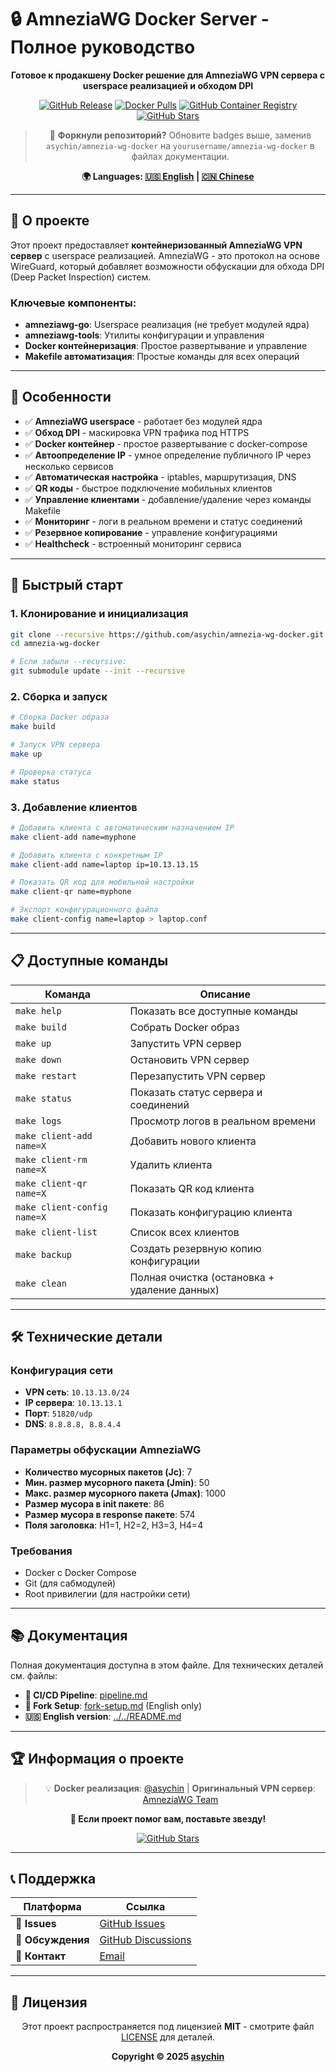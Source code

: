 # 🔒 AmneziaWG Docker Server - Полное руководство

<div align="center">

**Готовое к продакшену Docker решение для AmneziaWG VPN сервера с userspace реализацией и обходом DPI**

[![GitHub Release](https://img.shields.io/github/v/release/asychin/amnezia-wg-docker?style=flat-square&logo=github)](https://github.com/asychin/amnezia-wg-docker/releases)
[![Docker Pulls](https://img.shields.io/docker/pulls/asychin/amnezia-wg-docker?style=flat-square&logo=docker)](https://hub.docker.com/r/asychin/amnezia-wg-docker)
[![GitHub Container Registry](https://img.shields.io/badge/ghcr.io-asychin%2Famnezia--wg--docker-blue?style=flat-square&logo=docker)](https://ghcr.io/asychin/amnezia-wg-docker)
[![GitHub Stars](https://img.shields.io/github/stars/asychin/amnezia-wg-docker?style=flat-square&logo=github)](https://github.com/asychin/amnezia-wg-docker/stargazers)

> 🍴 **Форкнули репозиторий?** Обновите badges выше, заменив `asychin/amnezia-wg-docker` на `yourusername/amnezia-wg-docker` в файлах документации.

**🌍 Languages: [🇺🇸 English](../../README.md) | [🇨🇳 Chinese](../zh/README.md)**

</div>

---

## 📖 О проекте

Этот проект предоставляет **контейнеризованный AmneziaWG VPN сервер** с userspace реализацией. AmneziaWG - это протокол на основе WireGuard, который добавляет возможности обфускации для обхода DPI (Deep Packet Inspection) систем.

### Ключевые компоненты:
- **amneziawg-go**: Userspace реализация (не требует модулей ядра)
- **amneziawg-tools**: Утилиты конфигурации и управления
- **Docker контейнеризация**: Простое развертывание и управление
- **Makefile автоматизация**: Простые команды для всех операций

---

## 🌟 Особенности

- ✅ **AmneziaWG userspace** - работает без модулей ядра
- ✅ **Обход DPI** - маскировка VPN трафика под HTTPS
- ✅ **Docker контейнер** - простое развертывание с docker-compose
- ✅ **Автоопределение IP** - умное определение публичного IP через несколько сервисов
- ✅ **Автоматическая настройка** - iptables, маршрутизация, DNS
- ✅ **QR коды** - быстрое подключение мобильных клиентов
- ✅ **Управление клиентами** - добавление/удаление через команды Makefile
- ✅ **Мониторинг** - логи в реальном времени и статус соединений
- ✅ **Резервное копирование** - управление конфигурациями
- ✅ **Healthcheck** - встроенный мониторинг сервиса

---

## 🚀 Быстрый старт

### 1. Клонирование и инициализация

```bash
git clone --recursive https://github.com/asychin/amnezia-wg-docker.git
cd amnezia-wg-docker

# Если забыли --recursive:
git submodule update --init --recursive
```

### 2. Сборка и запуск

```bash
# Сборка Docker образа
make build

# Запуск VPN сервера
make up

# Проверка статуса
make status
```

### 3. Добавление клиентов

```bash
# Добавить клиента с автоматическим назначением IP
make client-add name=myphone

# Добавить клиента с конкретным IP
make client-add name=laptop ip=10.13.13.15

# Показать QR код для мобильной настройки
make client-qr name=myphone

# Экспорт конфигурационного файла
make client-config name=laptop > laptop.conf
```

---

## 📋 Доступные команды

| Команда | Описание |
|---------|-----------|
| `make help` | Показать все доступные команды |
| `make build` | Собрать Docker образ |
| `make up` | Запустить VPN сервер |
| `make down` | Остановить VPN сервер |
| `make restart` | Перезапустить VPN сервер |
| `make status` | Показать статус сервера и соединений |
| `make logs` | Просмотр логов в реальном времени |
| `make client-add name=X` | Добавить нового клиента |
| `make client-rm name=X` | Удалить клиента |
| `make client-qr name=X` | Показать QR код клиента |
| `make client-config name=X` | Показать конфигурацию клиента |
| `make client-list` | Список всех клиентов |
| `make backup` | Создать резервную копию конфигурации |
| `make clean` | Полная очистка (остановка + удаление данных) |

---

## 🛠️ Технические детали

### Конфигурация сети
- **VPN сеть**: `10.13.13.0/24`
- **IP сервера**: `10.13.13.1`
- **Порт**: `51820/udp`
- **DNS**: `8.8.8.8, 8.8.4.4`

### Параметры обфускации AmneziaWG
- **Количество мусорных пакетов (Jc)**: 7
- **Мин. размер мусорного пакета (Jmin)**: 50
- **Макс. размер мусорного пакета (Jmax)**: 1000
- **Размер мусора в init пакете**: 86
- **Размер мусора в response пакете**: 574
- **Поля заголовка**: H1=1, H2=2, H3=3, H4=4

### Требования
- Docker с Docker Compose
- Git (для сабмодулей)
- Root привилегии (для настройки сети)

---

## 📚 Документация

Полная документация доступна в этом файле. Для технических деталей см. файлы:
- **🔄 CI/CD Pipeline**: [pipeline.md](pipeline.md)
- **🍴 Fork Setup**: [fork-setup.md](../en/fork-setup.md) (English only)
- **🇺🇸 English version**: [../../README.md](../../README.md)

---

## 🏆 Информация о проекте

<div align="center">

> 💡 **Docker реализация**: [@asychin](https://github.com/asychin) | **Оригинальный VPN сервер**: [AmneziaWG Team](https://github.com/amnezia-vpn)

**🌟 Если проект помог вам, поставьте звезду!**

[![GitHub Stars](https://img.shields.io/github/stars/asychin/amnezia-wg-docker?style=for-the-badge&logo=github)](https://github.com/asychin/amnezia-wg-docker/stargazers)

</div>

---

## 📞 Поддержка

<div align="center">

| Платформа | Ссылка |
|-----------|--------|
| 🐛 **Issues** | [GitHub Issues](https://github.com/asychin/amnezia-wg-docker/issues) |
| 💬 **Обсуждения** | [GitHub Discussions](https://github.com/asychin/amnezia-wg-docker/discussions) |
| 📧 **Контакт** | [Email](mailto:asychin@users.noreply.github.com) |

</div>

---

## 📄 Лицензия

<div align="center">

Этот проект распространяется под лицензией **MIT** - смотрите файл [LICENSE](../../LICENSE) для деталей.

**Copyright © 2025 [asychin](https://github.com/asychin)**

</div>
